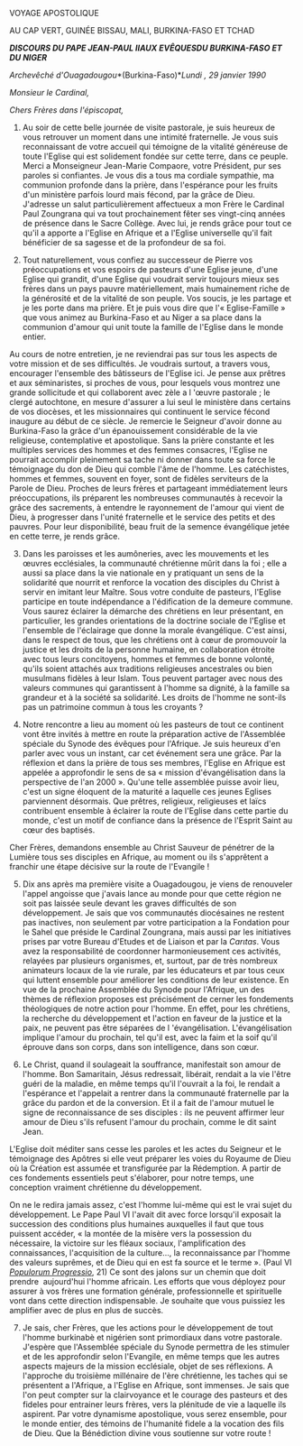 VOYAGE APOSTOLIQUE

AU CAP VERT, GUINÉE BISSAU, MALI, BURKINA-FASO ET TCHAD

***DISCOURS DU PAPE JEAN-PAUL II******AUX EVÊQUES******DU BURKINA-FASO ET DU NIGER***

*Archevêché d'Ouagadougou**(Burkina-Faso)**Lundi* *, 29 janvier 1990*

*Monsieur le Cardinal,*

*Chers Frères dans l'épiscopat,*

1. Au soir de cette belle journée de visite pastorale, je suis heureux de vous retrouver un moment dans une intimité fraternelle. Je vous suis reconnaissant de votre accueil qui témoigne de la vitalité généreuse de toute l'Eglise qui est solidement fondée sur cette terre, dans ce peuple. Merci a Monseigneur Jean-Marie Compaore, votre Président, pur ses paroles si confiantes. Je vous dis a tous ma cordiale sympathie, ma communion profonde dans la prière, dans l'espérance pour les fruits d'un ministère parfois lourd mais fécond, par la grâce de Dieu. J'adresse un salut particulièrement affectueux a mon Frère le Cardinal Paul Zoungrana qui va tout prochainement fêter ses vingt-cinq années de présence dans le Sacre Collège. Avec lui, je rends grâce pour tout ce qu'il a apporte a l'Eglise en Afrique et a l'Eglise universelle qu'il fait bénéficier de sa sagesse et de la profondeur de sa foi.

2. Tout naturellement, vous confiez au successeur de Pierre vos préoccupations et vos espoirs de pasteurs d'une Eglise jeune, d'une Eglise qui grandit, d'une Eglise qui voudrait servir toujours mieux ses frères dans un pays pauvre matériellement, mais humainement riche de la générosité et de la vitalité de son peuple. Vos soucis, je les partage et je les porte dans ma prière. Et je puis vous dire que l'« Eglise-Famille » que vous animez au Burkina-Faso et au Niger a sa place dans la communion d'amour qui unit toute la famille de l'Eglise dans le monde entier.

Au cours de notre entretien, je ne reviendrai pas sur tous les aspects de votre mission et de ses difficultés. Je voudrais surtout, a travers vous, encourager l'ensemble des bâtisseurs de l'Eglise ici. Je pense aux prêtres et aux séminaristes, si proches de vous, pour lesquels vous montrez une grande sollicitude et qui collaborent avec zèle a l 'œuvre pastorale ; le clergé autochtone, en mesure d'assurer a lui seul le ministère dans certains de vos diocèses, et les missionnaires qui continuent le service fécond inaugure au début de ce siècle. Je remercie le Seigneur d'avoir donne au Burkina-Faso la grâce d'un épanouissement considérable de la vie religieuse, contemplative et apostolique. Sans la prière constante et les multiples services des hommes et des femmes consacres, l'Eglise ne pourrait accomplir pleinement sa tache ni donner dans toute sa force le témoignage du don de Dieu qui comble l'âme de l'homme. Les catéchistes, hommes et femmes, souvent en foyer, sont de fidèles serviteurs de la Parole de Dieu. Proches de leurs frères et partageant immédiatement leurs préoccupations, ils préparent les nombreuses communautés à recevoir la grâce des sacrements, à entendre le rayonnement de l'amour qui vient de Dieu, à progresser dans l'unité fraternelle et le service des petits et des pauvres. Pour leur disponibilité, beau fruit de la semence évangélique jetée en cette terre, je rends grâce.

3. Dans les paroisses et les aumôneries, avec les mouvements et les œuvres ecclésiales, la communauté chrétienne mûrit dans la foi ; elle a aussi sa place dans la vie nationale en y pratiquant un sens de la solidarité que nourrit et renforce la vocation des disciples du Christ à servir en imitant leur Maître. Sous votre conduite de pasteurs, l'Eglise participe en toute indépendance a l'édification de la demeure commune. Vous saurez éclairer la démarche des chrétiens en leur présentant, en particulier, les grandes orientations de la doctrine sociale de l'Eglise et l'ensemble de l'éclairage que donne la morale évangélique. C'est ainsi, dans le respect de tous, que les chrétiens ont à cœur de promouvoir la justice et les droits de la personne humaine, en collaboration étroite avec tous leurs concitoyens, hommes et femmes de bonne volonté, qu'ils soient attachés aux traditions religieuses ancestrales ou bien musulmans fidèles à leur Islam. Tous peuvent partager avec nous des valeurs communes qui garantissent à l'homme sa dignité, à la famille sa grandeur et à la société sa solidarité. Les droits de l'homme ne sont-ils pas un patrimoine commun à tous les croyants ?

4. Notre rencontre a lieu au moment où les pasteurs de tout ce continent vont être invités à mettre en route la préparation active de l'Assemblée spéciale du Synode des évêques pour l'Afrique. Je suis heureux d'en parler avec vous un instant, car cet événement sera une grâce. Par la réflexion et dans la prière de tous ses membres, l'Eglise en Afrique est appelée a approfondir le sens de sa « mission d'évangélisation dans la perspective de l'an 2000 ». Qu'une telle assemblée puisse avoir lieu, c'est un signe éloquent de la maturité a laquelle ces jeunes Eglises parviennent désormais. Que prêtres, religieux, religieuses et laïcs contribuent ensemble à éclairer la route de l'Eglise dans cette partie du monde, c'est un motif de confiance dans la présence de l'Esprit Saint au cœur des baptisés.

Cher Frères, demandons ensemble au Christ Sauveur de pénétrer de la Lumière tous ses disciples en Afrique, au moment ou ils s'apprêtent a franchir une étape décisive sur la route de l'Evangile !

5. Dix ans après ma première visite a Ouagadougou, je viens de renouveler l'appel angoisse que j'avais lance au monde pour que cette région ne soit pas laissée seule devant les graves difficultés de son développement. Je sais que vos communautés diocésaines ne restent pas inactives, non seulement par votre participation a la Fondation pour le Sahel que préside le Cardinal Zoungrana, mais aussi par les initiatives prises par votre Bureau d'Etudes et de Liaison et par la *Carιtas*. Vous avez la responsabilité de coordonner harmonieusement ces activités, relayées par plusieurs organismes, et, surtout, par de très nombreux animateurs locaux de la vie rurale, par les éducateurs et par tous ceux qui luttent ensemble pour améliorer les conditions de leur existence. En vue de la prochaine Assemblée du Synode pour l'Afrique, un des thèmes de réflexion proposes est précisément de cerner les fondements théologiques de notre action pour l'homme. En effet, pour les chrétiens, la recherche du développement et l'action en faveur de la justice et la paix, ne peuvent pas être séparées de l 'évangélisation. L'évangélisation implique l'amour du prochain, tel qu'il est, avec la faim et la soif qu'il éprouve dans son corps, dans son intelligence, dans sοn cœur.

6. Le Christ, quand il soulageait la souffrance, manifestait son amour de l'homme. Bon Samaritain, Jésus redressait, libérait, rendait a la vie l'être guéri de la maladie, en même temps qu'il l'ouvrait a la foi, le rendait a l'espérance et l'appelait a rentrer dans la communauté fraternelle par la grâce du pardon et de la conversion. Et il a fait de l'amour mutuel le signe de reconnaissance de ses disciples : ils ne peuvent affirmer leur amour de Dieu s'ils refusent l'amour du prochain, comme le dit saint Jean.

L'Eglise doit méditer sans cesse les paroles et les actes du Seigneur et le témoignage des Apôtres si elle veut préparer les voies du Royaume de Dieu où la Création est assumée et transfigurée par la Rédemption. A partir de ces fondements essentiels peut s'élaborer, pour notre temps, une conception vraiment chrétienne du développement.

On ne le redira jamais assez, c'est l'homme lui-même qui est le vrai sujet du développement. Le Pape Paul VI l'avait dit avec force lorsqu'il exposait la succession des conditions plus humaines auxquelles il faut que tous puissent accéder, « la montée de la misère vers la possession du nécessaire, la victoire sur les fléaux sociaux, l'amplification des connaissances, l'acquisition de la culture..., la reconnaissance par l'homme des valeurs suprêmes, et de Dieu qui en est fa source et le terme ». (Paul VI *[Populorum Progressio](http://www.vatican.va/holy_father/paul_vi/encyclicals/documents/hf_p-vi_enc_26031967_populorum_fr.html)*, 21) Ce sont des jalons sur un chemin que doit prendre  aujourd'hui l'homme africain. Les efforts que vous déployez pour assurer à vos frères une formation générale, professionnelle et spirituelle vont dans cette direction indispensable. Je souhaite que vous puissiez les amplifier avec de plus en plus de succès.

7. Je sais, cher Frères, que les actions pour le développement de tout l'homme burkinabè et nigérien sont primordiaux dans votre pastorale. J'espère que l'Assemblée spéciale du Synode permettra de les stimuler et de les approfondir selon l'Evangile, en même temps que les autres aspects majeurs de la mission ecclésiale, objet de ses réflexions. A l'approche du troisième millénaire de l'ère chrétienne, les taches qui se présentent a l'Afrique, a l'Eglise en Afrique, sont immenses. Je sais que l'on peut compter sur la clairvoyance et le courage des pasteurs et des fideles pour entrainer leurs frères, vers la plénitude de vie a laquelle ils aspirent. Par votre dynamisme apostolique, vous serez ensemble, pour le monde entier, des témoins de l'humanité fidele a la vocation des fils de Dieu. Que la Bénédiction divine vous soutienne sur votre route !